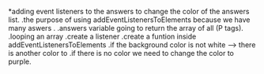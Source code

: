 <!---------------------------------------------------------------->

\*adding event listeners to the answers to change the color of the answers list.
.the purpose of using addEventListenersToElements because we have many aswers .
.answers variable going to return the array of all (P tags).
.looping an array
.create a listener
.create a funtion inside addEventListenersToElements
.if the background color is not white --> there is another color to
.if there is no color we need to change the color to purple.
